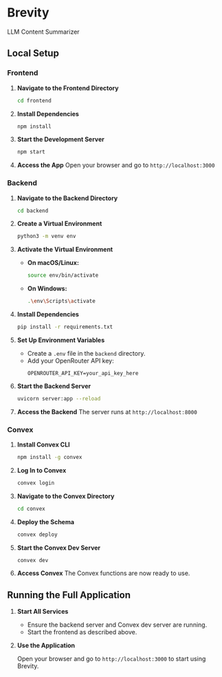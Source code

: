 # Brevity
LLM Content Summarizer

## Local Setup

### Frontend

1. **Navigate to the Frontend Directory**

   ```bash
   cd frontend
   ```
2. **Install Dependencies**

   ```bash
   npm install
   ```
3. **Start the Development Server**

   ```bash
   npm start
   ```
4. **Access the App**
   Open your browser and go to `http://localhost:3000`

### Backend

1. **Navigate to the Backend Directory**

   ```bash
   cd backend
   ```
2. **Create a Virtual Environment**

   ```bash
   python3 -m venv env
   ```
3. **Activate the Virtual Environment**
   - **On macOS/Linux:**

     ```bash
     source env/bin/activate
     ```
   - **On Windows:**

     ```bash
     .\env\Scripts\activate
     ```
4. **Install Dependencies**

   ```bash
   pip install -r requirements.txt
   ```
5. **Set Up Environment Variables**

   - Create a `.env` file in the `backend` directory.
   - Add your OpenRouter API key:
     ```
     OPENROUTER_API_KEY=your_api_key_here
     ```
6. **Start the Backend Server**

   ```bash
   uvicorn server:app --reload
   ```
7. **Access the Backend**
   The server runs at `http://localhost:8000`

### Convex

1. **Install Convex CLI**

   ```bash
   npm install -g convex
   ```
2. **Log In to Convex**

   ```bash
   convex login
   ```
3. **Navigate to the Convex Directory**

   ```bash
   cd convex
   ```
4. **Deploy the Schema**

   ```bash
   convex deploy
   ```
5. **Start the Convex Dev Server**

   ```bash
   convex dev
   ```
6. **Access Convex**
   The Convex functions are now ready to use.

## Running the Full Application

1. **Start All Services**

   - Ensure the backend server and Convex dev server are running.
   - Start the frontend as described above.

2. **Use the Application**

   Open your browser and go to `http://localhost:3000` to start using Brevity.
